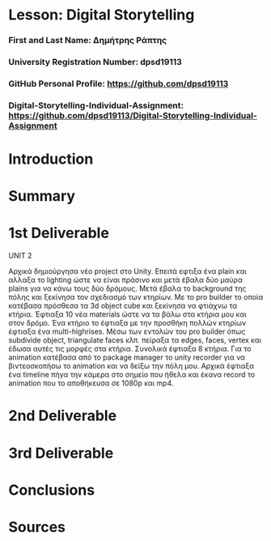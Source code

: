# Lesson: Digital Storytelling

### First and Last Name: Δημήτρης Ράπτης 
### University Registration Number: dpsd19113
### GitHub Personal Profile: https://github.com/dpsd19113
### Digital-Storytelling-Individual-Assignment: https://github.com/dpsd19113/Digital-Storytelling-Individual-Assignment

# Introduction



# Summary


# 1st Deliverable
UNIT 2

Αρχικά δημιούργησα νέο project στο Unity. Επειτά εφτιξα ένα plain και αλλαξα το lighting ώστε να είναι πράσινο και μετά έβαλα δύο μαύρα plains για να κάνω τους δύο δρόμους. Μετά έβαλα το background της πόλης και ξεκίνησα τον σχεδιασμό των κτηρίων. Με το pro builder το οποία κατέβασα πρόσθεσα τα 3d object cube και ξεκίνησα να φτιάχνω τα κτήρια. Έφτιαξα 10 νέα materials ώστε να τα βάλω στα κτήρια μου και στον δρόμο. Ένα κτήριο το έφτιαξα με την προσθήκη πολλών κτηρίων έφτιαξα ένα multi-highrises. Μέσω των εντολών του pro builder όπως subdivide object, triangulate faces κλπ. πείραξα τα edges, faces, vertex και έδωσα αυτές τις μορφές στα κτήρια. Συνολικά έφτιαξα 8 κτήρια. Για το animation κατέβασα από το package manager το unity recorder για να βιντεοσκοπήσω το animation και να δείξω την πόλη μου. Αρχικά έφτιαξα ένα timeline πήγα την κάμερα στο σημείο που ήθελα και έκανα record το animation που το αποθήκευσα σε 1080p και mp4.


# 2nd Deliverable


# 3rd Deliverable 


# Conclusions


# Sources

